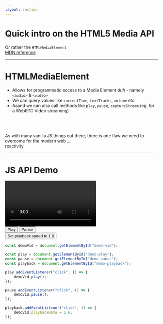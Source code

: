 ```yaml
---
layout: section
---
```


# Quick intro on the HTML5 Media API
Or rather the `HTMLMediaElement`  
[MDN reference](https://developer.mozilla.org/en-US/docs/Web/API/HTMLMediaElement)

---

# HTMLMediaElement

- Allows for programmatic access to a Media Element _duh_ - namely `<audio>` & `<video>`
- We can query values like `currentTime`, `textTracks`, `volume` etc.
- Aaand we can also call methods like `play`, `pause`, `captureStream` <span class="text-xs text-neutral-400">(eg. for a WebRTC Video streaming)</span>

<br/>
<br/>
<br/>

<v-click> 
    As with many vanilla JS things out there, there is one flaw we need to overcome for the modern web ...
</v-click>


<v-click> 
    <div class="w-full text-center mt-4">
    <span class="text-3xl italic bg-gradient-linear shape-[100deg] bg-gradient-from-pink bg-gradient-via-teal bg-gradient-to-purple bg-clip-text color-transparent text-3xl px-2">reactivity</span>
    </div>
</v-click>

---

# JS API Demo


<div class="flex flex-wrap gap-4">
    <video controls class="w-[400px]" id="demo-vid" crossorigin="anonymous">
        <source src="http://distribution.bbb3d.renderfarming.net/video/mp4/bbb_sunflower_1080p_60fps_normal.mp4" type="video/mp4" />
    </video>
    <div class="flex flex-col gap-4">
        <div class="flex gap-4">
            <button id="demo-play" class="px-2 py-1 bg-teal-500 rounded-md">Play</button>
            <button id="demo-pause" class="px-2 py-1 bg-red-500 rounded-md">Pause</button>
        </div>
        <div class="flex gap-4">
            <button id="demo-playback" class="px-2 py-1 bg-blue-500 rounded-md">Set playback speed to 1.6</button>
        </div>
    </div>
</div>


```ts {monaco-run}
const demoVid = document.getElementById("demo-vid");

const play = document.getElementById("demo-play");
const pause = document.getElementById("demo-pause");
const playback = document.getElementById("demo-playback");

play.addEventListener("click", () => {
    demoVid.play();
});

pause.addEventListener("click", () => {
    demoVid.pause();
});

playback.addEventListener("click", () => {
    demoVid.playbackRate = 1.6;
});
```
